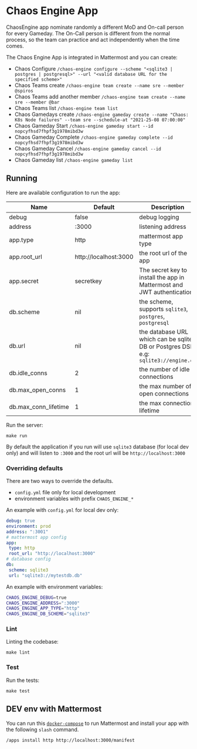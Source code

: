 # Chaos Engine App
ChaosEngine app nominate randomly a different MoD and On-call person for every Gameday. The On-Call person is different from the normal process, so the team can practice and act independently when the time comes.

The Chaos Engine App is integrated in Mattermost and you can create:
- Chaos Configure `/chaos-engine configure --scheme "<sqlite3 | postgres | postgresql>" --url "<valid database URL for the specified scheme>"`
- Chaos Teams create `/chaos-engine team create --name sre --member @spiros`
- Chaos Teams add another member `/chaos-engine team create --name sre --member @bar`
- Chaos Teams list `/chaos-engine team list`
- Chaos Gamedays create `/chaos-engine gameday create --name "Chaos: K8s Node failures" --team sre --schedule-at "2021-25-08 07:00:00"`
- Chaos Gameday Start `/chaos-engine gameday start --id nopcyfhsd7fhpf3g1978mibd3w`
- Chaos Gameday Complete `/chaos-engine gameday complete --id nopcyfhsd7fhpf3g1978mibd3w`
- Chaos Gameday Cancel `/chaos-engine gameday cancel --id nopcyfhsd7fhpf3g1978mibd3w`
- Chaos Gameday list `/chaos-engine gameday list`

## Running

Here are available configuration to run the app:

| Name                  | Default                           | Description |
|-----------------------|-----------------------------------|---------|
| debug                 | false                             | debug logging |
| address               | :3000                             | listening address |
| app.type              | http                              | mattermost app type |
| app.root_url          | http://localhost:3000             | the root url of the app |
| app.secret            | secretkey                         | The secret key to install the app in Mattermost and JWT authentication |
| db.scheme             | nil                               | the scheme, supports `sqlite3`, `postgres`, `postgresql`|
| db.url                | nil                               | the database URL which can be sqlite DB or Postgres DSN e.g: `sqlite3://engine.db` |
| db.idle_conns         | 2                                 | the number of idle connections |
| db.max_open_conns     | 1                                 | the max number of open connections |
| db.max_conn_lifetime  | 1                                 | the max connection lifetime |


Run the server:
```
make run
```

By default the application if you run will use `sqlite3` database (for local dev only) and will listen to `:3000` and the root url
will be `http://localhost:3000`

### Overriding defaults

There are two ways to override the defaults.
- `config.yml` file only for local development
- environment variables with prefix `CHAOS_ENGINE_*`

An example with `config.yml` for local dev only:

```yaml
debug: true
environment: prod
address: ":3001"
# mattermost app config
app:
 type: http
 root_url: "http://localhost:3000"
# database config
db:
 scheme: sqlite3
 url: "sqlite3://mytestdb.db"
```

An example with environment variables:
```bash
CHAOS_ENGINE_DEBUG=true
CHAOS_ENGINE_ADDRESS=":3000"
CHAOS_ENGINE_APP_TYPE="http"
CHAOS_ENGINE_DB_SCHEME="sqlite3"
```

### Lint

Linting the codebase:
```
make lint
```

### Test

Run the tests:
```
make test
```

## DEV env with Mattermost

You can run this [`docker-compose`](https://github.com/mattermost/mattermost-plugin-apps/tree/master/dev) to run
Mattermost and install your app with the following `slash` command.

`/apps install http http://localhost:3000/manifest`
